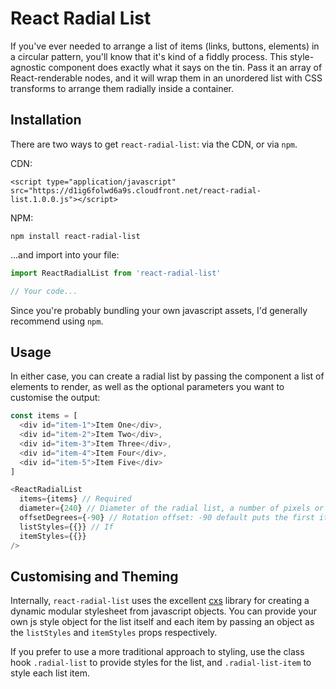 # React Radial List

If you've ever needed to arrange a list of items (links, buttons, elements) in a circular pattern,
you'll know that it's kind of a fiddly process. This style-agnostic component does exactly what it
says on the tin. Pass it an array of React-renderable nodes, and it will wrap them in an unordered
list with CSS transforms to arrange them radially inside a container.

## Installation

There are two ways to get `react-radial-list`: via the CDN, or via `npm`.

CDN:

```
<script type="application/javascript" src="https://d1ig6folwd6a9s.cloudfront.net/react-radial-list.1.0.0.js"></script>
```

NPM:

```
npm install react-radial-list
```

...and import into your file:

```js
import ReactRadialList from 'react-radial-list'

// Your code...
```

Since you're probably bundling your own javascript assets, I'd generally recommend using `npm`.

## Usage

In either case, you can create a radial list by passing the component a list of elements to render,
as well as the optional parameters you want to customise the output:

```js
const items = [
  <div id="item-1">Item One</div>,
  <div id="item-2">Item Two</div>,
  <div id="item-3">Item Three</div>,
  <div id="item-4">Item Four</div>,
  <div id="item-5">Item Five</div>
]

<ReactRadialList
  items={items} // Required
  diameter={240} // Diameter of the radial list, a number of pixels or a CSS value e.g. '50%'
  offsetDegrees={-90} // Rotation offset: -90 default puts the first item into 12 o'clock position
  listStyles={{}} // If
  itemStyles={{}}
/>
```

## Customising and Theming

Internally, `react-radial-list` uses the excellent [cxs](https://github.com/jxnblk/cxs) library for
creating a dynamic modular stylesheet from javascript objects. You can provide your own js style
object for the list itself and each item by passing an object as the `listStyles` and `itemStyles`
props respectively.

If you prefer to use a more traditional approach to styling, use the class hook `.radial-list` to
provide styles for the list, and `.radial-list-item` to style each list item.
